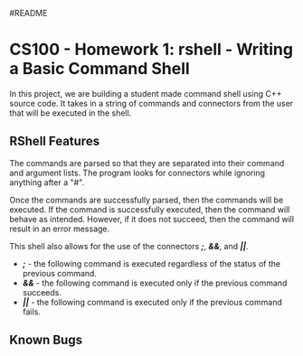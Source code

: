 #README
<h1>CS100 - Homework 1: rshell - Writing a Basic Command Shell</h1>
<p>In this project, we are building a student made command shell using C++ source code. It takes in a string of commands and connectors from the user that will be executed in the shell.</p> 

<h2>RShell Features</h2>
<p>The commands are parsed so that they are separated into their command and argument lists. The program looks for connectors while ignoring anything after a "#".</p>

<p>Once the commands are successfully parsed, then the commands will be executed. If the command is successfully executed, then the command will behave as intended. However, if it does not succeed, then the command will result in an error message.</p>

<p>This shell also allows for the use of the connectors <strong><em>;</em></strong>, <strong><em>&&</em></strong>, and <strong><em>||</em></strong>.</p> 
<ul>
    <li><strong><em>;</em></strong> - the following command is executed regardless of the status of the previous command.</li>
    <li><strong><em>&&</em></strong> - the following command is executed only if the previous command succeeds.</li>
    <li><strong><em>||</em></strong> - the following command is executed only if the previous command fails.</li>
</ul>

<h2>Known Bugs</h2>
<ul>

</ul>
